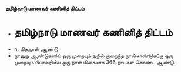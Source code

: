 **தமிழ்நாடு மாணவர் கணினித் திட்டம்**
- # தமிழ்நாடு மாணவர் கணினித் திட்டம்
- n. மிகுநாள் ஆண்டு
- நானுறு ஆண்டுகளில் ஒரு முறையும் நுறில் குறைந்த நான்காண்டுகட்கு ஒரு முறையும் பிப்ரவரியில் ஒரு நாள் மிகையாக 366 நாட்கள் கொண்ட ஆண்டு.

